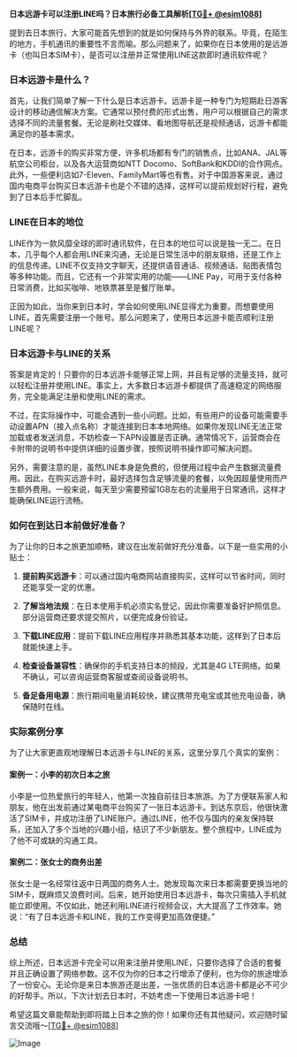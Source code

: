 **日本远游卡可以注册LINE吗？日本旅行必备工具解析[[TG💪+ @esim1088](https://t.me/s/esim1088)]**

提到去日本旅行，大家可能首先想到的就是如何保持与外界的联系。毕竟，在陌生的地方，手机通讯的重要性不言而喻。那么问题来了，如果你在日本使用的是远游卡（也叫日本SIM卡），是否可以注册并正常使用LINE这款即时通讯软件呢？

### 日本远游卡是什么？

首先，让我们简单了解一下什么是日本远游卡。远游卡是一种专门为短期赴日游客设计的移动通信解决方案。它通常以预付费的形式出售，用户可以根据自己的需求选择不同的流量套餐。无论是刷社交媒体、看地图导航还是视频通话，远游卡都能满足你的基本需求。

在日本，远游卡的购买非常方便，许多机场都有专门的销售点，比如ANA、JAL等航空公司柜台，以及各大运营商如NTT Docomo、SoftBank和KDDI的合作网点。此外，一些便利店如7-Eleven、FamilyMart等也有售。对于中国游客来说，通过国内电商平台购买日本远游卡也是个不错的选择，这样可以提前规划好行程，避免到了日本后手忙脚乱。

### LINE在日本的地位

LINE作为一款风靡全球的即时通讯软件，在日本的地位可以说是独一无二。在日本，几乎每个人都会用LINE来沟通，无论是日常生活中的朋友联络，还是工作上的信息传递。LINE不仅支持文字聊天，还提供语音通话、视频通话、贴图表情包等多种功能。而且，它还有一个非常实用的功能——LINE Pay，可用于支付各种日常消费，比如买咖啡、地铁票甚至是餐厅账单。

正因为如此，当你来到日本时，学会如何使用LINE显得尤为重要。而想要使用LINE，首先需要注册一个账号。那么问题来了，使用日本远游卡能否顺利注册LINE呢？

### 日本远游卡与LINE的关系

答案是肯定的！只要你的日本远游卡能够正常上网，并且有足够的流量支持，就可以轻松注册并使用LINE。事实上，大多数日本远游卡都提供了高速稳定的网络服务，完全能满足注册和使用LINE的需求。

不过，在实际操作中，可能会遇到一些小问题。比如，有些用户的设备可能需要手动设置APN（接入点名称）才能连接到日本本地网络。如果你发现LINE无法正常加载或者发送消息，不妨检查一下APN设置是否正确。通常情况下，运营商会在卡附带的说明书中提供详细的设置步骤，按照说明书操作即可解决问题。

另外，需要注意的是，虽然LINE本身是免费的，但使用过程中会产生数据流量费用。因此，在购买远游卡时，最好选择包含足够流量的套餐，以免因超量使用而产生额外费用。一般来说，每天至少需要预留1GB左右的流量用于日常通讯，这样才能确保LINE运行流畅。

### 如何在到达日本前做好准备？

为了让你的日本之旅更加顺畅，建议在出发前做好充分准备。以下是一些实用的小贴士：

1. **提前购买远游卡**：可以通过国内电商网站直接购买，这样可以节省时间，同时还能享受一定的优惠。
   
2. **了解当地法规**：在日本使用手机必须实名登记，因此你需要准备好护照信息。部分运营商还要求提交照片，以便完成身份验证。

3. **下载LINE应用**：提前下载LINE应用程序并熟悉其基本功能，这样到了日本后就能快速上手。

4. **检查设备兼容性**：确保你的手机支持日本的频段，尤其是4G LTE网络。如果不确认，可以咨询运营商客服或查阅设备说明书。

5. **备足备用电源**：旅行期间电量消耗较快，建议携带充电宝或其他充电设备，确保随时在线。

### 实际案例分享

为了让大家更直观地理解日本远游卡与LINE的关系，这里分享几个真实的案例：

#### 案例一：小李的初次日本之旅

小李是一位热爱旅行的年轻人，他第一次独自前往日本旅游。为了方便联系家人和朋友，他在出发前通过某电商平台购买了一张日本远游卡。到达东京后，他很快激活了SIM卡，并成功注册了LINE账户。通过LINE，他不仅与国内的亲友保持联系，还加入了多个当地的兴趣小组，结识了不少新朋友。整个旅程中，LINE成为了他不可或缺的沟通工具。

#### 案例二：张女士的商务出差

张女士是一名经常往返中日两国的商务人士。她发现每次来日本都需要更换当地的SIM卡，既麻烦又浪费时间。后来，她开始使用日本远游卡，每次只需插入手机就能立即使用。不仅如此，她还利用LINE进行视频会议，大大提高了工作效率。她说：“有了日本远游卡和LINE，我的工作变得更加高效便捷。”

### 总结

综上所述，日本远游卡完全可以用来注册并使用LINE，只要你选择了合适的套餐并且正确设置了网络参数。这不仅为你的日本之行增添了便利，也为你的旅途增添了一份安心。无论你是来日本旅游还是出差，一张优质的日本远游卡都是必不可少的好帮手。所以，下次计划去日本时，不妨考虑一下使用日本远游卡吧！

希望这篇文章能帮助到即将踏上日本之旅的你！如果你还有其他疑问，欢迎随时留言交流哦～[[TG💪+ @esim1088](https://t.me/s/esim1088)] 

![Image](https://i.postimg.cc/4NQfJmqS/Snipaste-2025-05-13-00-14-12.png)